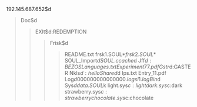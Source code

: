 192.145.687.652$d
>Doc$d
>>EXlt$d:REDEMPTION
>>>Frisk$d
>>>>README.txt
>>>>frsk1.SOUL$*
>>>>frsk2.SOUL$*
>>>SOUL_Import$d
>>>>SOUL.c
>>>>cache$d
>>Jff$d:BEZOS
>>>Languages.txt
>>>Experiment77.pdf
>>Gstr$d:GASTER
>>Nkls$d:hello
>>Shared$d
>>>Ips.txt
>>>Entry_11.pdf
>Log$d
>>000000000000000.log
>>sl1.log
>Bin$d
>Sys$d
>>data.SOUL$k
>>light.sys$c:light
>>dark.sys$c:dark
>>strawberry.sys$c:strawberry
>>chocolate.sys$c:chocolate